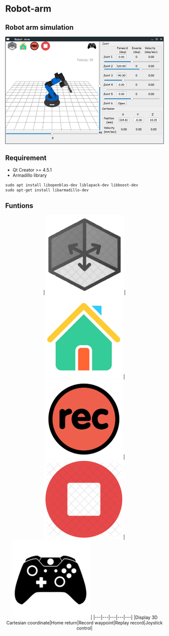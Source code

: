 # Robot-arm
## Robot arm simulation
![image](https://github.com/iron-kang/Robot-arm/blob/main/images/robot-arm-1.png)

## Requirement
* Qt Creator >= 4.5.1
* Armadillo library
```shell=
sudo apt install libopenblas-dev liblapack-dev libboost-dev
sudo apt-get install libarmadillo-dev
```
## Funtions
<center>
|<img src="https://github.com/iron-kang/Robot-arm/blob/main/resource/image/axis-dis.png" width="50%"/>|<img src="https://github.com/iron-kang/Robot-arm/blob/main/resource/image/home.png" width="50%"/>|<img src="https://github.com/iron-kang/Robot-arm/blob/main/resource/image/record.png" width="50%"/>|<img src="https://github.com/iron-kang/Robot-arm/blob/main/resource/image/stop.png" width="50%"/>|<img src="https://github.com/iron-kang/Robot-arm/blob/main/resource/image/xbox-dis.png" width="50%"/>|
|---|---|---|---|---|
|Display 3D Cartesian coordinate|Home return|Record waypoint|Replay record|Joystick control|
</center>
